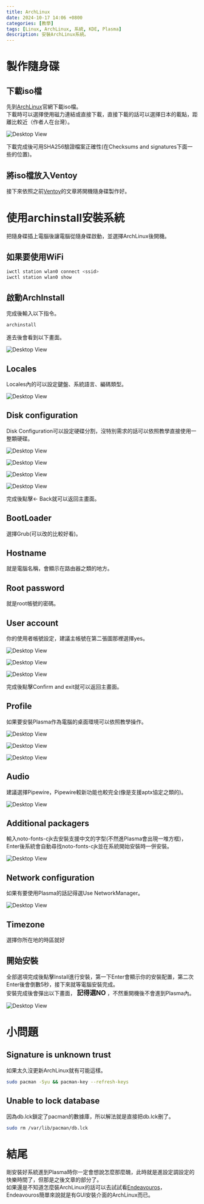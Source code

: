 ```yaml
---
title: ArchLinux
date: 2024-10-17 14:06 +0800
categories: [教學]
tags: [Linux, ArchLinux, 系統, KDE, Plasma]
description: 安裝ArchLinux系統。
---
```


# 製作隨身碟
## 下載iso檔
先到[ArchLinux](https://archlinux.org/download/)官網下載iso檔。 <br>
下載時可以選擇使用磁力連結或直接下載，直接下載的話可以選擇日本的載點，距離比較近（作者人在台灣）。 <br>

![Desktop View](/assets/img/2024-10-17-ArchLinux/Worldwide.png)

下載完成後可用SHA256驗證檔案正確性(在Checksums and signatures下面一些的位置)。 <br>

## 將iso檔放入Ventoy
接下來依照之前[Ventoy](/posts/Ventoy)的文章將開機隨身碟製作好。 <br>

# 使用archinstall安裝系統
把隨身碟插上電腦後讓電腦從隨身碟啟動，並選擇ArchLinux後開機。 <br>

## 如果要使用WiFi
```bash
iwctl station wlan0 connect <ssid>
iwctl station wlan0 show
```

## 啟動ArchInstall
完成後輸入以下指令。 <br>
```bash
archinstall
```

進去後會看到以下畫面。 <br>

![Desktop View](/assets/img/2024-10-17-ArchLinux/ArchInstallMainScreen.png)

## Locales
Locales內的可以設定鍵盤、系統語言、編碼類型。 <br>

![Desktop View](/assets/img/2024-10-17-ArchLinux/Locales.png)

## Disk configuration
Disk Configuration可以設定硬碟分割，沒特別需求的話可以依照教學直接使用一整顆硬碟。 <br>

![Desktop View](/assets/img/2024-10-17-ArchLinux/Disk1.png)

![Desktop View](/assets/img/2024-10-17-ArchLinux/Disk2.png)

![Desktop View](/assets/img/2024-10-17-ArchLinux/Disk3.png)

![Desktop View](/assets/img/2024-10-17-ArchLinux/Disk4.png)

完成後點擊<- Back就可以返回主畫面。 <br>

## BootLoader
選擇Grub(可以改的比較好看)。 <br>

## Hostname
就是電腦名稱，會顯示在路由器之類的地方。 <br>

## Root password
就是root帳號的密碼。 <br>

## User account
你的使用者帳號設定，建議主帳號在第二張圖那裡選擇yes。 <br>

![Desktop View](/assets/img/2024-10-17-ArchLinux/User1.png)

![Desktop View](/assets/img/2024-10-17-ArchLinux/User2.png)

![Desktop View](/assets/img/2024-10-17-ArchLinux/User3.png)

完成後點擊Confirm and exit就可以返回主畫面。 <br>

## Profile
如果要安裝Plasma作為電腦的桌面環境可以依照教學操作。 <br>

![Desktop View](/assets/img/2024-10-17-ArchLinux/Profile1.png)

![Desktop View](/assets/img/2024-10-17-ArchLinux/Profile2.png)

![Desktop View](/assets/img/2024-10-17-ArchLinux/Profile3.png)

## Audio
建議選擇Pipewire，Pipewire較新功能也較完全(像是支援aptx協定之類的)。 <br>

![Desktop View](/assets/img/2024-10-17-ArchLinux/Pipewire.png)

## Additional packagers
輸入noto-fonts-cjk去安裝支援中文的字型(不然進Plasma會出現一堆方框)，Enter後系統會自動尋找noto-fonts-cjk並在系統開始安裝時一併安裝。 <br>

![Desktop View](/assets/img/2024-10-17-ArchLinux/AdditionalPackagers.png)

## Network configuration
如果有要使用Plasma的話記得選Use NetworkManager。 <br>

![Desktop View](/assets/img/2024-10-17-ArchLinux/NetworkManager.png)

## Timezone
選擇你所在地的時區就好 <br>

## 開始安裝
全部選項完成後點擊Install進行安裝，第一下Enter會顯示你的安裝配置，第二次Enter後會倒數5秒，接下來就等電腦安裝完成。 <br>
安裝完成後會彈出以下畫面， <span style="font-weight: bold; font-size: 1.2em;">記得選NO</span> ，不然重開機後不會進到Plasma內。 <br>

![Desktop View](/assets/img/2024-10-17-ArchLinux/LastStep.png)

# 小問題
## Signature is unknown trust
如果太久沒更新ArchLinux就有可能這樣。 <br>
```bash
sudo pacman -Syu && pacman-key --refresh-keys 
```

## Unable to lock database
因為db.lck鎖定了pacman的數據庫，所以解法就是直接把db.lck刪了。 <br>
```bash
sudo rm /var/lib/pacman/db.lck
```

# 結尾
剛安裝好系統進到Plasma時你一定會想說怎麼那麼醜，此時就是進設定調設定的快樂時間了，但那是之後文章的部分了。 <br>
如果還是不知道怎麼裝ArchLinux的話可以去試試看[Endeavouros](https://endeavouros.com/)，Endeavouros簡單來說就是有GUI安裝介面的ArchLinux而已。 <br>
